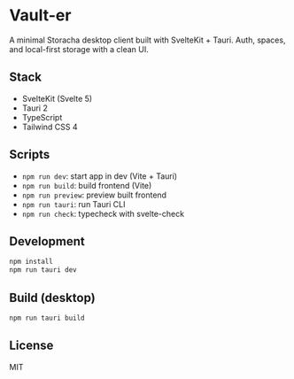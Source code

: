 # Vault-er

A minimal Storacha desktop client built with SvelteKit + Tauri. Auth, spaces, and local-first storage with a clean UI.

## Stack
- SvelteKit (Svelte 5)
- Tauri 2
- TypeScript
- Tailwind CSS 4

## Scripts
- `npm run dev`: start app in dev (Vite + Tauri)
- `npm run build`: build frontend (Vite)
- `npm run preview`: preview built frontend
- `npm run tauri`: run Tauri CLI
- `npm run check`: typecheck with svelte-check

## Development
```bash
npm install
npm run tauri dev
```

## Build (desktop)
```bash
npm run tauri build
```

## License
MIT
